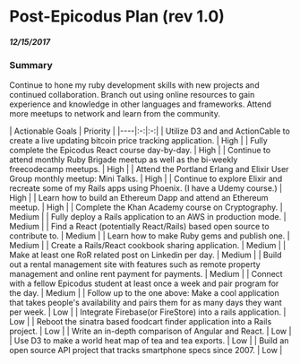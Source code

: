 # Post-Epicodus Plan (rev 1.0)

##### 12/15/2017

### Summary
Continue to hone my ruby development skills with new projects and continued collaboration. Branch out using online resources to gain experience and knowledge in other languages and frameworks. Attend more meetups to network and learn from the community. 

| Actionable Goals  | Priority |
|----|:-:|:-:|
| Utilize D3 and and ActionCable to create a live updating bitcoin price tracking application.  | High |
| Fully complete the Epicodus React course day-by-day.  | High |
| Continue to attend monthly Ruby Brigade meetup as well as the bi-weekly freecodecamp meetups.  | High |
| Attend the Portland Erlang and Elixir User Group monthly meetup: Mini Talks.  | High |
| Continue to explore Elixir and recreate some of my Rails apps using Phoenix. (I have a Udemy course.)  | High |
| Learn how to build an Ethereum Dapp and attend an Ethereum meetup.  | High |
| Complete the Khan Academy course on Cryptography.  | Medium |
| Fully deploy a Rails application to an AWS in production mode.  | Medium |
| Find a React (potentially React/Rails) based open source to contribute to.  | Medium |
| Learn how to make Ruby gems and publish one.  | Medium |
| Create a Rails/React cookbook sharing application.  | Medium |
| Make at least one RoR related post on Linkedin per day.  | Medium |
| Build out a rental management site with features such as remote property management and online rent payment for payments.  | Medium |
| Connect with a fellow Epicodus student at least once a week and pair program for the day.  | Medium |
| Follow up to the one above: Make a cool application that takes people's availability and pairs them for as many days they want per week.  | Low |
| Integrate Firebase(or FireStore) into a rails application.  | Low |
| Reboot the sinatra based foodcart finder application into a Rails project.  | Low |
| Write an in-depth comparison of Angular and React.  | Low |
| Use D3 to make a world heat map of tea and tea exports.  | Low |
| Build an open source API project that tracks smartphone specs since 2007.   | Low |
